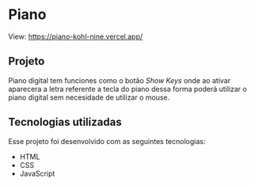 # Piano


View: https://piano-kohl-nine.vercel.app/
## Projeto

Piano digital tem funciones como o botão *Show Keys* onde ao ativar aparecera a letra referente a tecla do piano dessa forma poderá utilizar o piano digital sem necesidade de utilizar o mouse. 

## Tecnologias utilizadas

Esse projeto foi desenvolvido com as seguintes tecnologias:
* HTML
* CSS
* JavaScript

